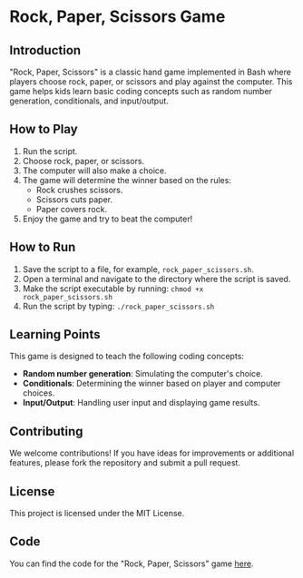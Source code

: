 # Rock, Paper, Scissors Game

## Introduction

"Rock, Paper, Scissors" is a classic hand game implemented in Bash where players choose rock, paper, or scissors and play against the computer. This game helps kids learn basic coding concepts such as random number generation, conditionals, and input/output.

## How to Play

1. Run the script.
2. Choose rock, paper, or scissors.
3. The computer will also make a choice.
4. The game will determine the winner based on the rules:
   - Rock crushes scissors.
   - Scissors cuts paper.
   - Paper covers rock.
5. Enjoy the game and try to beat the computer!

## How to Run

1. Save the script to a file, for example, `rock_paper_scissors.sh`.
2. Open a terminal and navigate to the directory where the script is saved.
3. Make the script executable by running: `chmod +x rock_paper_scissors.sh`
4. Run the script by typing: `./rock_paper_scissors.sh`

## Learning Points

This game is designed to teach the following coding concepts:

- **Random number generation**: Simulating the computer's choice.
- **Conditionals**: Determining the winner based on player and computer choices.
- **Input/Output**: Handling user input and displaying game results.

## Contributing

We welcome contributions! If you have ideas for improvements or additional features, please fork the repository and submit a pull request.

## License

This project is licensed under the MIT License.

## Code

You can find the code for the "Rock, Paper, Scissors" game [here](rock_paper_scissors.sh).
